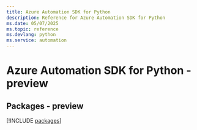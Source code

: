 ```yaml
---
title: Azure Automation SDK for Python
description: Reference for Azure Automation SDK for Python
ms.date: 05/07/2025
ms.topic: reference
ms.devlang: python
ms.service: automation
---
```

# Azure Automation SDK for Python - preview
## Packages - preview
[!INCLUDE [packages](automation-index.md)]
